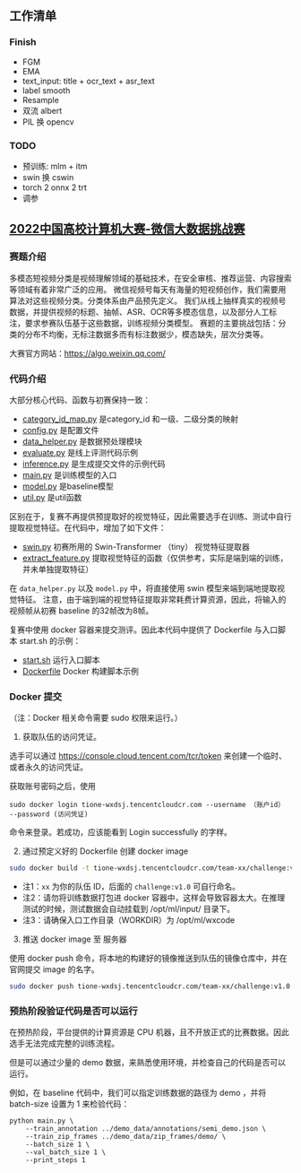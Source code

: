 ## 工作清单

### Finish

* FGM
* EMA
* text_input: title + ocr_text + asr_text
* label smooth
* Resample
* 双流 albert
* PIL 换 opencv

### TODO

* 预训练: mlm + itm
* swin 换 cswin
* torch 2 onnx 2 trt
* 调参

## [2022中国高校计算机大赛-微信大数据挑战赛](https://algo.weixin.qq.com/)

### 赛题介绍

多模态短视频分类是视频理解领域的基础技术，在安全审核、推荐运营、内容搜索等领域有着非常广泛的应用。
微信视频号每天有海量的短视频创作，我们需要用算法对这些视频分类。分类体系由产品预先定义。
我们从线上抽样真实的视频号数据，并提供视频的标题、抽帧、ASR、OCR等多模态信息，以及部分人工标注，要求参赛队伍基于这些数据，训练视频分类模型。
赛题的主要挑战包括：分类的分布不均衡，无标注数据多而有标注数据少，模态缺失，层次分类等。

大赛官方网站：https://algo.weixin.qq.com/

### 代码介绍

大部分核心代码、函数与初赛保持一致：

- [category_id_map.py](category_id_map.py) 是category_id 和一级、二级分类的映射
- [config.py](config.py) 是配置文件
- [data_helper.py](data_helper.py) 是数据预处理模块
- [evaluate.py](evaluate.py) 是线上评测代码示例
- [inference.py](inference.py) 是生成提交文件的示例代码
- [main.py](main.py) 是训练模型的入口
- [model.py](model.py) 是baseline模型
- [util.py](utils/util.py) 是util函数

区别在于，复赛不再提供预提取好的视觉特征，因此需要选手在训练、测试中自行提取视觉特征。在代码中，增加了如下文件：

- [swin.py](utils/swin.py) 初赛所用的 Swin-Transformer （tiny） 视觉特征提取器
- [extract_feature.py](extract_feature.py) 提取视觉特征的函数（仅供参考，实际是端到端的训练，并未单独提取特征）

在 `data_helper.py` 以及 `model.py` 中，将直接使用 swin 模型来端到端地提取视觉特征。
注意，由于端到端的视觉特征提取非常耗费计算资源，因此，将输入的视频帧从初赛 baseline 的32帧改为8帧。

复赛中使用 docker 容器来提交测评。因此本代码中提供了 Dockerfile 与入口脚本 start.sh 的示例：

- [start.sh](start.sh) 运行入口脚本
- [Dockerfile](dockerfile) Docker 构建脚本示例


### Docker 提交

（注：Docker 相关命令需要 sudo 权限来运行。）

1. 获取队伍的访问凭证。

  选手可以通过 https://console.cloud.tencent.com/tcr/token 来创建一个临时、或者永久的访问凭证。
  
  获取账号密码之后，使用
  ```
  sudo docker login tione-wxdsj.tencentcloudcr.com --username （账户id） --password (访问凭证)
  ```
  命令来登录。若成功，应该能看到 Login successfully 的字样。
  

2. 通过预定义好的 Dockerfile 创建 docker image

  ```bash
  sudo docker build -t tione-wxdsj.tencentcloudcr.com/team-xx/challenge:v1.0 .
  ```

  * 注1：`xx` 为你的队伍 ID，后面的 `challenge:v1.0` 可自行命名。
  * 注2：请勿将训练数据打包进 docker 容器中，这样会导致容器太大。在推理测试的时候，测试数据会自动挂载到 /opt/ml/input/ 目录下。
  * 注3：请确保入口工作目录（WORKDIR）为 /opt/ml/wxcode 
  

3. 推送 docker image 至 服务器
  
  使用 docker push 命令，将本地的构建好的镜像推送到队伍的镜像仓库中，并在官网提交 image 的名字。
  
  ```bash
  sudo docker push tione-wxdsj.tencentcloudcr.com/team-xx/challenge:v1.0
  ```

### 预热阶段验证代码是否可以运行

在预热阶段，平台提供的计算资源是 CPU 机器，且不开放正式的比赛数据。因此选手无法完成完整的训练流程。

但是可以通过少量的 demo 数据，来熟悉使用环境，并检查自己的代码是否可以运行。

例如，在 baseline 代码中，我们可以指定训练数据的路径为 demo ，并将 batch-size 设置为 1 来检验代码：

```
python main.py \
    --train_annotation ../demo_data/annotations/semi_demo.json \
    --train_zip_frames ../demo_data/zip_frames/demo/ \
    --batch_size 1 \
    --val_batch_size 1 \
    --print_steps 1
```

